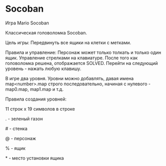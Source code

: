 # Socoban

Игра Mario Socoban

Классическая головоломка Socoban.

Цель игры:
Передвинуть все ящики на клетки с метками.

Правила и управление:
Персонаж может только толкать и только один ящик. Управление стрелками на клавиатуре. 
После того как головоломка решена, отображается SOLVED.
Перейти на следующий уровень - нажать любую клавишу.

В игре два уровня. Уровни можно добавлять, 
давая имена map\<number>.map строго последовательно, начиная с нулевого - map0.map, map1.map и т.д. 

Правила создания уровней:

11 строк х 19 символов в строке

. - зеленый газон

\# - стенка

@ - персонаж

% - ящик

\* - место установки ящика